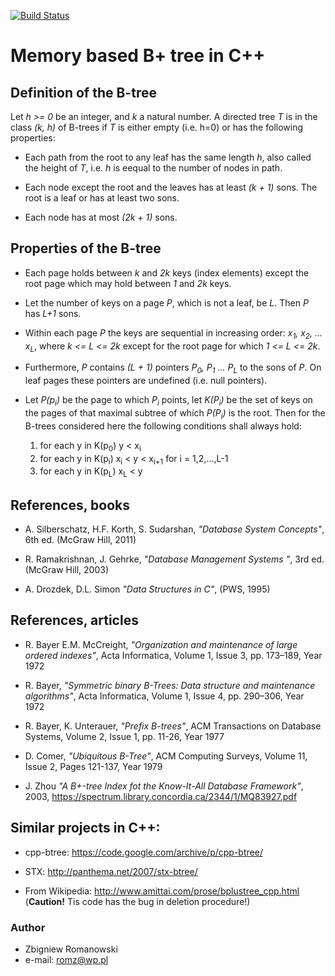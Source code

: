 [![Build Status](https://travis-ci.org/romz-pl/b-plus-tree.svg?branch=master)](https://travis-ci.org/romz-pl/b-plus-tree)


# Memory based B+ tree in C++ 

## Definition of the B-tree

Let _h >= 0_ be an integer, and  _k_ a natural number. A directed tree _T_
is in the class _(k, h)_ of B-trees if _T_ is either empty (i.e. h=0) or has the following
properties:

* Each path from the root to any leaf has the same length _h_, also called the
    height of _T_, i.e. _h_ is eequal to the number of nodes in path.

* Each node except the root and the leaves has at least _(k + 1)_ sons.
    The root is a leaf or has at least two sons.

* Each node has at most _(2k + 1)_ sons. 


## Properties of the B-tree

* Each page holds between _k_ and _2k_ keys (index elements) except the root
    page which may hold between _1_ and _2k_ keys.

* Let the number of keys on a page _P_, which is not a leaf, be _L_.
    Then _P_ has _L+1_ sons.

* Within each page _P_ the keys are sequential in increasing order:
    _x<sub>1</sub>, x<sub>2</sub>, ... x<sub>L</sub>_, where _k <= L <= 2k_ 
    except for the root page for which _1 <= L <= 2k_.

* Furthermore, _P_ contains _(L + 1)_ pointers _P<sub>0</sub>, P<sub>1</sub> ... P<sub>L</sub>_ to the sons of _P_.
    On leaf pages these pointers are undefined (i.e. null pointers).

* Let _P(p<sub>i</sub>)_ be the page to which _P<sub>i</sub>_ points, let _K(P<sub>i</sub>)_ be the set of keys on
    the pages of that maximal subtree of which _P(P<sub>i</sub>)_ is the root. Then for the B-trees
    considered here the following conditions shall always hold:
    1) for each y in K(p<sub>0</sub>)   y < x<sub>i</sub>
    2) for each y in K(p<sub>i</sub>)  x<sub>i</sub> < y < x<sub>i+1</sub>  for i = 1,2,...,L-1
    3) for each y in K(p<sub>L</sub>)  x<sub>L</sub> < y



## References, books

* A. Silberschatz, H.F. Korth, S. Sudarshan, _"Database System Concepts"_, 6th ed. (McGraw Hill, 2011)

* R. Ramakrishnan, J. Gehrke, _"Database Management Systems "_, 3rd ed. (McGraw Hill, 2003)

* A. Drozdek, D.L. Simon _"Data Structures in C"_, (PWS, 1995)

## References, articles

* R. Bayer E.M. McCreight, _"Organization and maintenance of large ordered indexes"_, Acta Informatica, Volume 1, Issue 3, pp. 173–189, Year 1972

* R. Bayer, _"Symmetric binary B-Trees: Data structure and maintenance algorithms"_, Acta Informatica, Volume 1, Issue 4, pp. 290–306, Year 1972

* R. Bayer, K. Unterauer, _"Prefix B-trees"_, ACM Transactions on Database Systems, Volume 2, Issue 1, pp. 11-26, Year 1977

* D. Comer, _"Ubiquitous B-Tree"_, ACM Computing Surveys, Volume 11, Issue 2, Pages 121-137, Year 1979 

* J. Zhou _"A B+-tree Index fot the Know-It-All Database Framework"_, 2003, 
https://spectrum.library.concordia.ca/2344/1/MQ83927.pdf


## Similar projects in C++: 

* cpp-btree: https://code.google.com/archive/p/cpp-btree/

* STX: http://panthema.net/2007/stx-btree/

* From Wikipedia: http://www.amittai.com/prose/bplustree_cpp.html (**Caution!** Tis code has the bug in deletion procedure!)


### Author
* Zbigniew Romanowski
* e-mail: romz@wp.pl


